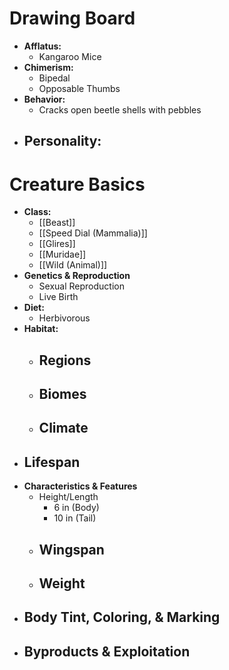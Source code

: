  # Drawing Board
- **Afflatus:**
	- Kangaroo Mice
- **Chimerism:**
	- Bipedal
	- Opposable Thumbs
- **Behavior:**
	- Cracks open beetle shells with pebbles
- **Personality:**
	- 
# Creature Basics
- **Class:**
	- [[Beast]]
	- [[Speed Dial (Mammalia)]]
	- [[Glires]]
	- [[Muridae]]
	- [[Wild (Animal)]]
- **Genetics & Reproduction**
	- Sexual Reproduction
	- Live Birth
- **Diet:**
	- Herbivorous
- **Habitat:**
	- Regions
		- 
	- Biomes
		- 
	- Climate
		- 
- **Lifespan**
	- 
- **Characteristics & Features**
	- Height/Length
		- 6 in (Body)
		- 10 in (Tail)
	- Wingspan
		- 
	- Weight
		- 
- **Body Tint, Coloring, & Marking**
	- 
- **Byproducts & Exploitation**
	- 